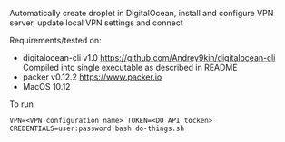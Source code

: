 Automatically create droplet in DigitalOcean, install and configure VPN server, update local VPN settings and connect

Requirements/tested on:
- digitalocean-cli v1.0 https://github.com/Andrey9kin/digitalocean-cli Compiled into single executable as described in README
- packer v0.12.2 https://www.packer.io
- MacOS 10.12

To run

```
VPN=<VPN configuration name> TOKEN=<DO API tocken> CREDENTIALS=user:password bash do-things.sh
```